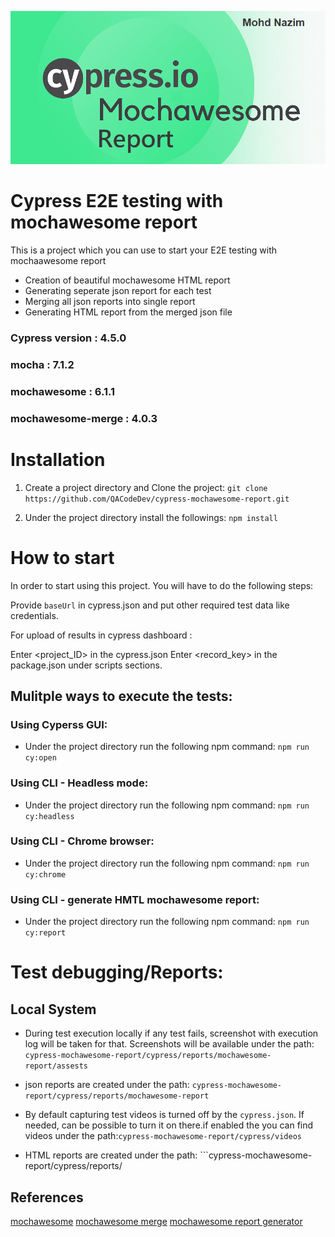 ![project Logo](/git_project_logo.png)

# Cypress E2E testing with mochawesome report

This is a project which you can use to start your E2E testing with mochaawesome report

- Creation of beautiful mochawesome HTML report
- Generating seperate json report for each test
- Merging all json reports into single report
- Generating HTML report from the merged json file

### Cypress version : 4.5.0
### mocha : 7.1.2
### mochawesome : 6.1.1
### mochawesome-merge : 4.0.3

# Installation  

1. Create a project directory and Clone the project: 
```git clone https://github.com/QACodeDev/cypress-mochawesome-report.git``` 

2. Under the project directory install the followings: 
```npm install```

# How to start

In order to start using this project. You will have to do the following steps:

 Provide `baseUrl` in cypress.json and put other required test data like credentials.

For upload of results in cypress dashboard :

 Enter <project_ID> in the cypress.json
 Enter <record_key> in the package.json under scripts sections.

## **Mulitple ways to execute the tests**:

### Using Cyperss GUI:
* Under the project directory run the following npm command: `npm run cy:open`
### Using CLI - Headless mode:
* Under the project directory run the following npm command: `npm run cy:headless`
### Using CLI - Chrome browser:
* Under the project directory run the following npm command: `npm run cy:chrome`
### Using CLI - generate HMTL mochawesome report:
* Under the project directory run the following npm command: `npm run cy:report`

# Test debugging/Reports:

## Local System

* During test execution locally if any test fails, screenshot with execution log will be taken for that. Screenshots will be available under the path: ```cypress-mochawesome-report/cypress/reports/mochawesome-report/assests``` 

* json reports are created under the path: ```cypress-mochawesome-report/cypress/reports/mochawesome-report``` 

* By default capturing test videos is turned off by the ```cypress.json```. If needed, can be possible to turn it on there.if enabled the you can find videos under the path:```cypress-mochawesome-report/cypress/videos``` 

* HTML reports are created under the path: ```cypress-mochawesome-report/cypress/reports/

## References

[mochawesome](https://github.com/adamgruber/mochawesome)
[mochawesome merge](https://github.com/Antontelesh/mochawesome-merge)
[mochawesome report generator](https://github.com/adamgruber/mochawesome-report-generator)

